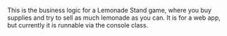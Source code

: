 This is the business logic for a Lemonade Stand game, where you buy supplies and try
to sell as much lemonade as you can. It is for a web app, but currently
it is runnable via the console class.
